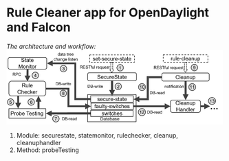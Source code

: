 # Rule Cleaner app for OpenDaylight and Falcon

*The architecture and workflow:*
![architecture][1]

1. Module: securestate, statemonitor, rulechecker, cleanup, cleanuphandler
2. Method: probeTesting

[1]: workflow.png